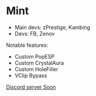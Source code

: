 # Mint 
- Main devs: zPrestige, Kambing
- Devs: FB, Zenov

Notable features:
- Custom PopESP
- Custom CrystalAura
- Custom HoleFiller
- VClip Bypass

[Discord server Soon](https://discordserver.com/Mint!)

